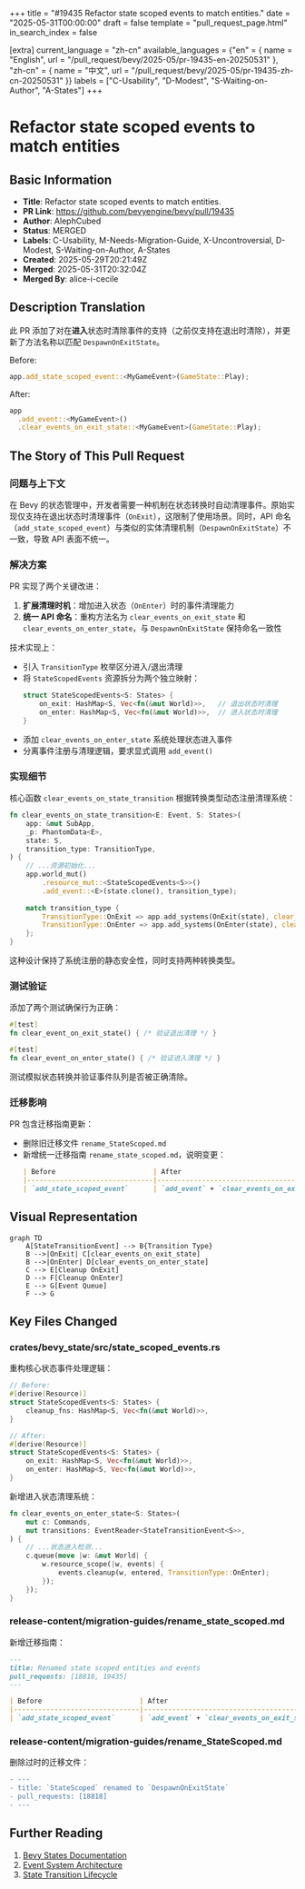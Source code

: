 +++
title = "#19435 Refactor state scoped events to match entities."
date = "2025-05-31T00:00:00"
draft = false
template = "pull_request_page.html"
in_search_index = false

[extra]
current_language = "zh-cn"
available_languages = {"en" = { name = "English", url = "/pull_request/bevy/2025-05/pr-19435-en-20250531" }, "zh-cn" = { name = "中文", url = "/pull_request/bevy/2025-05/pr-19435-zh-cn-20250531" }}
labels = ["C-Usability", "D-Modest", "S-Waiting-on-Author", "A-States"]
+++

# Refactor state scoped events to match entities

## Basic Information
- **Title**: Refactor state scoped events to match entities.
- **PR Link**: https://github.com/bevyengine/bevy/pull/19435
- **Author**: AlephCubed
- **Status**: MERGED
- **Labels**: C-Usability, M-Needs-Migration-Guide, X-Uncontroversial, D-Modest, S-Waiting-on-Author, A-States
- **Created**: 2025-05-29T20:21:49Z
- **Merged**: 2025-05-31T20:32:04Z
- **Merged By**: alice-i-cecile

## Description Translation
此 PR 添加了对在**进入**状态时清除事件的支持（之前仅支持在退出时清除），并更新了方法名称以匹配 `DespawnOnExitState`。

Before:
```rust
app.add_state_scoped_event::<MyGameEvent>(GameState::Play);
```
After:
```rust
app
  .add_event::<MyGameEvent>()
  .clear_events_on_exit_state::<MyGameEvent>(GameState::Play);
```

## The Story of This Pull Request

### 问题与上下文
在 Bevy 的状态管理中，开发者需要一种机制在状态转换时自动清理事件。原始实现仅支持在退出状态时清理事件（`OnExit`），这限制了使用场景。同时，API 命名（`add_state_scoped_event`）与类似的实体清理机制（`DespawnOnExitState`）不一致，导致 API 表面不统一。

### 解决方案
PR 实现了两个关键改进：
1. **扩展清理时机**：增加进入状态（`OnEnter`）时的事件清理能力
2. **统一 API 命名**：重构方法名为 `clear_events_on_exit_state` 和 `clear_events_on_enter_state`，与 `DespawnOnExitState` 保持命名一致性

技术实现上：
- 引入 `TransitionType` 枚举区分进入/退出清理
- 将 `StateScopedEvents` 资源拆分为两个独立映射：
  ```rust
  struct StateScopedEvents<S: States> {
      on_exit: HashMap<S, Vec<fn(&mut World)>>,   // 退出状态时清理
      on_enter: HashMap<S, Vec<fn(&mut World)>>,  // 进入状态时清理
  }
  ```
- 添加 `clear_events_on_enter_state` 系统处理状态进入事件
- 分离事件注册与清理逻辑，要求显式调用 `add_event()`

### 实现细节
核心函数 `clear_events_on_state_transition` 根据转换类型动态注册清理系统：
```rust
fn clear_events_on_state_transition<E: Event, S: States>(
    app: &mut SubApp,
    _p: PhantomData<E>,
    state: S,
    transition_type: TransitionType,
) {
    // ...资源初始化...
    app.world_mut()
        .resource_mut::<StateScopedEvents<S>>()
        .add_event::<E>(state.clone(), transition_type);
    
    match transition_type {
        TransitionType::OnExit => app.add_systems(OnExit(state), clear_events_on_exit_state::<S>),
        TransitionType::OnEnter => app.add_systems(OnEnter(state), clear_events_on_enter_state::<S>),
    };
}
```
这种设计保持了系统注册的静态安全性，同时支持两种转换类型。

### 测试验证
添加了两个测试确保行为正确：
```rust
#[test]
fn clear_event_on_exit_state() { /* 验证退出清理 */ }

#[test]
fn clear_event_on_enter_state() { /* 验证进入清理 */ }
```
测试模拟状态转换并验证事件队列是否被正确清除。

### 迁移影响
PR 包含迁移指南更新：
- 删除旧迁移文件 `rename_StateScoped.md`
- 新增统一迁移指南 `rename_state_scoped.md`，说明变更：
  ```markdown
  | Before                        | After                                      |
  |-------------------------------|--------------------------------------------|
  | `add_state_scoped_event`      | `add_event` + `clear_events_on_exit_state` |
  ```

## Visual Representation

```mermaid
graph TD
    A[StateTransitionEvent] --> B{Transition Type}
    B -->|OnExit| C[clear_events_on_exit_state]
    B -->|OnEnter| D[clear_events_on_enter_state]
    C --> E[Cleanup OnExit]
    D --> F[Cleanup OnEnter]
    E --> G[Event Queue]
    F --> G
```

## Key Files Changed

### crates/bevy_state/src/state_scoped_events.rs
重构核心状态事件处理逻辑：
```rust
// Before:
#[derive(Resource)]
struct StateScopedEvents<S: States> {
    cleanup_fns: HashMap<S, Vec<fn(&mut World)>>,
}

// After:
#[derive(Resource)]
struct StateScopedEvents<S: States> {
    on_exit: HashMap<S, Vec<fn(&mut World)>>,
    on_enter: HashMap<S, Vec<fn(&mut World)>>,
}
```
新增进入状态清理系统：
```rust
fn clear_events_on_enter_state<S: States>(
    mut c: Commands,
    mut transitions: EventReader<StateTransitionEvent<S>>,
) {
    // ...状态进入检测...
    c.queue(move |w: &mut World| {
        w.resource_scope(|w, events| {
            events.cleanup(w, entered, TransitionType::OnEnter);
        });
    });
}
```

### release-content/migration-guides/rename_state_scoped.md
新增迁移指南：
```markdown
---
title: Renamed state scoped entities and events
pull_requests: [18818, 19435]
---

| Before                        | After                                      |
|-------------------------------|--------------------------------------------|
| `add_state_scoped_event`      | `add_event` + `clear_events_on_exit_state` |
```

### release-content/migration-guides/rename_StateScoped.md
删除过时的迁移文件：
```diff
- ---
- title: `StateScoped` renamed to `DespawnOnExitState`
- pull_requests: [18818]
- ---
```

## Further Reading
1. [Bevy States Documentation](https://docs.rs/bevy/latest/bevy/state/index.html)
2. [Event System Architecture](https://bevyengine.org/learn/book/events/)
3. [State Transition Lifecycle](https://github.com/bevyengine/bevy/discussions/19425)